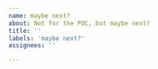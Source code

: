 ```yaml
---
name: maybe next?
about: Not for the POC, but maybe next?
title: ''
labels: 'maybe next?'
assignees: ''

---
```

